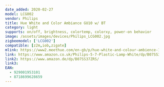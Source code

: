 ```yaml
---
date_added: 2020-02-27
model: LCG002
vendor: Philips
title: Hue White and Color Ambiance GU10 w/ BT
category: light
supports: on/off, brightness, colortemp, colorxy, power-on behavior
image: /assets/images/devices/Philips_LCG002.jpg
zigbeemodel: ['LCG002']
compatible: [z2m,iob,zigate]
mlink: https://www2.meethue.com/en-gb/p/hue-white-and-colour-ambience-1-pack-gu10/8718699628659
link: https://www.amazon.co.uk/Philips-5-7-Plastic-Lamp-White/dp/B07SS37ZRS
link2: https://www.amazon.de/dp/B07SS37ZRS/
link3: 
EAN: 
  - 929001953101
  - 8718699628659
---
```

